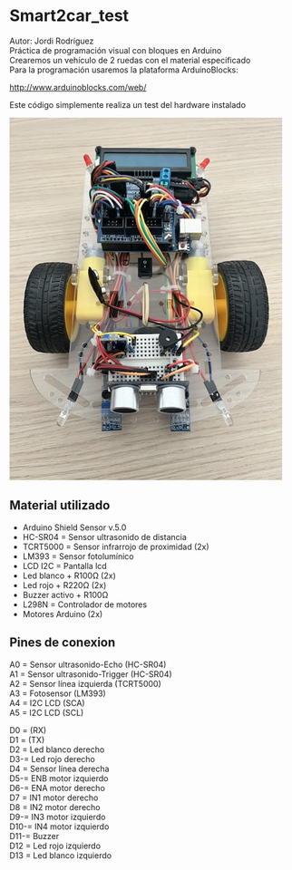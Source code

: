 # Smart2car_test

Autor: Jordi Rodríguez  
Práctica de programación visual con bloques en Arduino  
Crearemos un vehículo de 2 ruedas con el material especificado  
Para la programación usaremos la plataforma ArduinoBlocks:  

http://www.arduinoblocks.com/web/

Este código simplemente realiza un test del hardware instalado
  
![Imagen Smart2car acabado](Smart2car_final.jpeg)  


## Material utilizado

- Arduino Shield Sensor v.5.0
- HC-SR04 = Sensor ultrasonido de distancia
- TCRT5000 = Sensor infrarrojo de proximidad (2x)
- LM393 = Sensor fotolumínico
- LCD I2C = Pantalla lcd
- Led blanco + R100Ω (2x)
- Led rojo + R220Ω (2x)
- Buzzer activo + R100Ω  
- L298N = Controlador de motores
- Motores Arduino (2x)
  

## Pines de conexion

A0 = Sensor ultrasonido-Echo (HC-SR04)  
A1 = Sensor ultrasonido-Trigger (HC-SR04)  
A2 = Sensor línea izquierda (TCRT5000)  
A3 = Fotosensor (LM393)  
A4 = I2C LCD (SCA)  
A5 = I2C LCD (SCL)  

D0 = (RX)  
D1 = (TX)  
D2 = Led blanco derecho  
D3-= Led rojo derecho  
D4 = Sensor línea derecha   
D5-= ENB motor izquierdo  
D6-= ENA motor derecho  
D7 = IN1 motor derecho  
D8 = IN2 motor derecho  
D9-= IN3 motor izquierdo  
D10-= IN4 motor izquierdo  
D11-= Buzzer  
D12 = Led rojo izquierdo   
D13 = Led blanco izquierdo  
